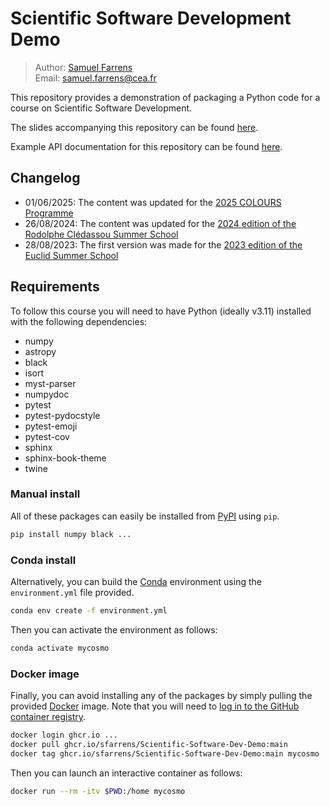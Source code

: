 # Scientific Software Development Demo
> Author: [Samuel Farrens](https://sfarrens.github.io/)  
> Email: samuel.farrens@cea.fr

This repository provides a demonstration of packaging a Python code for a course on Scientific Software Development.

The slides accompanying this repository can be found [here](https://sfarrens.github.io/presentations/#/).

Example API documentation for this repository can be found [here](https://sfarrens.github.io/ecole-euclid-2023/).

## Changelog
- 01/06/2025: The content was updated for the [2025 COLOURS Programme](https://indico.ijclab.in2p3.fr/event/11110/)
- 26/08/2024: The content was updated for the [2024 edition of the Rodolphe Clédassou Summer School](https://ecole-euclid.cnrs.fr/2024-accueil/)
- 28/08/2023: The first version was made for the [2023 edition of the Euclid Summer School](https://ecole-euclid.cnrs.fr/2023-accueil/)

## Requirements

To follow this course you will need to have Python (ideally v3.11) installed with the following dependencies:

- numpy
- astropy
- black
- isort
- myst-parser
- numpydoc
- pytest
- pytest-pydocstyle
- pytest-emoji
- pytest-cov
- sphinx
- sphinx-book-theme
- twine

### Manual install

All of these packages can easily be installed from [PyPI](https://pypi.org/) using `pip`.

```bash
pip install numpy black ...
```

### Conda install

Alternatively, you can build the [Conda](https://docs.conda.io/) environment using the `environment.yml` file provided.

```bash
conda env create -f environment.yml
```

Then you can activate the environment as follows:

```bash
conda activate mycosmo
```

### Docker image

Finally, you can avoid installing any of the packages by simply pulling the provided [Docker](https://www.docker.com/) image. Note that you will need to [log in to the GitHub container registry](https://docs.github.com/en/packages/working-with-a-github-packages-registry/working-with-the-container-registry).

```bash
docker login ghcr.io ...
docker pull ghcr.io/sfarrens/Scientific-Software-Dev-Demo:main
docker tag ghcr.io/sfarrens/Scientific-Software-Dev-Demo:main mycosmo
```

Then you can launch an interactive container as follows:

```bash
docker run --rm -itv $PWD:/home mycosmo
```

